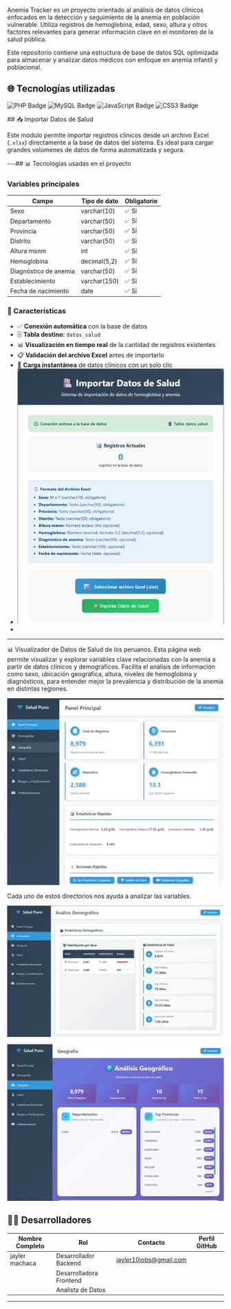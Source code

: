 Anemia Tracker es un proyecto orientado al análisis de datos clínicos enfocados en la detección y seguimiento de la anemia en población vulnerable. Utiliza registros de hemoglobina, edad, sexo, altura y otros factores relevantes para generar información clave en el monitoreo de la salud pública.

Este repositorio contiene una estructura de base de datos SQL optimizada para almacenar y analizar datos médicos con enfoque en anemia infantil y poblacional.

## 🌐 Tecnologías utilizadas

<p align="left">
  <img src="https://img.shields.io/badge/PHP-777BB4?style=for-the-badge&logo=php&logoColor=white" alt="PHP Badge"/>
  <img src="https://img.shields.io/badge/MySQL-4479A1?style=for-the-badge&logo=mysql&logoColor=white" alt="MySQL Badge"/>
  <img src="https://img.shields.io/badge/JavaScript-F7DF1E?style=for-the-badge&logo=javascript&logoColor=black" alt="JavaScript Badge"/>
  <img src="https://img.shields.io/badge/CSS3-1572B6?style=for-the-badge&logo=css3&logoColor=white" alt="CSS3 Badge"/>
</p>
## 📥 Importar Datos de Salud

Este módulo permite importar registros clínicos desde un archivo Excel (`.xlsx`) directamente a la base de datos del sistema. Es ideal para cargar grandes volúmenes de datos de forma automatizada y segura.

---## 📊 Tecnologías usadas en el proyecto
### Variables principales

| Campo               | Tipo de dato    | Obligatorio |
|---------------------|-----------------|-------------|
| Sexo                | varchar(10)     | ✅ Sí       |
| Departamento        | varchar(50)     | ✅ Sí       |
| Provincia           | varchar(50)     | ✅ Sí       |
| Distrito            | varchar(50)     | ✅ Sí       |
| Altura msnm         | int             | ✅ Sí       |
| Hemoglobina         | decimal(5,2)    | ✅ Sí       |
| Diagnóstico de anemia | varchar(50)   | ✅ Sí       |
| Establecimiento     | varchar(150)    | ✅ Sí       |
| Fecha de nacimiento | date            | ✅ Sí       |


### 🧩 Características

- ✅ **Conexión automática** con la base de datos
- 🗄️ **Tabla destino:** `datos_salud`
- 📊 **Visualización en tiempo real** de la cantidad de registros existentes
- 📋 **Validación del archivo Excel** antes de importarlo
- 🚀 **Carga instantánea** de datos clínicos con un solo clic
- ![foto1](images/image.png)
- 
-------------------------------------------------------------------------------------------------------------------------------------------------------------------------------------------
📊 Visualizador de Datos de Salud de los peruanos.
Esta página web permite visualizar y explorar variables clave relacionadas con la anemia a partir de datos clínicos y demográficos. Facilita el análisis de información como sexo, ubicación geográfica, altura, niveles de hemoglobina y diagnósticos, para entender mejor la prevalencia y distribución de la anemia en distintas regiones.

![foto2](images/image1.png)

Cada uno de estos directorios nos ayuda a analizar las variables.

![foto3](images/image2.png)

![foto4](images/image3.png)

## 👩‍💻 Desarrolladores

| Nombre Completo       | Rol                   | Contacto                      | Perfil GitHub                         |
|----------------------|-----------------------|-------------------------------|-------------------------------------|
| jayler machaca       | Desarrollador Backend  | jayler10jobs@gmail.com         |      |
|                      | Desarrolladora Frontend|                                |    |
|                      | Analista de Datos      |                                |           |

---
